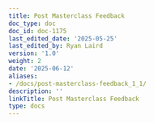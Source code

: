 ```yaml
---
title: Post Masterclass Feedback
doc_type: doc
doc_id: doc-1175
last_edited_date: '2025-05-25'
last_edited_by: Ryan Laird
version: '1.0'
weight: 2
date: '2025-06-12'
aliases:
- /docs/post-masterclass-feedback_1_1/
description: ''
linkTitle: Post Masterclass Feedback
type: docs
---
```


<!-- Unsupported block type: table_of_contents -->

<!-- Unsupported block type: unsupported -->
